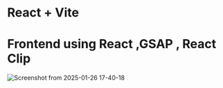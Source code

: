 # React + Vite

# Frontend using React ,GSAP , React Clip


![Screenshot from 2025-01-26 17-40-18](https://github.com/user-attachments/assets/9066a1e6-e1a6-44a4-8403-17c667fb4719)
